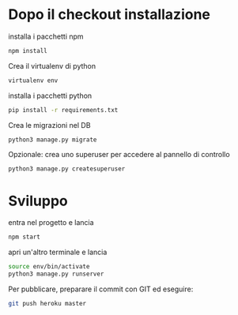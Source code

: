 # Dopo il checkout installazione

installa i pacchetti npm

```bash
npm install
```

Crea il virtualenv di python

```bash
virtualenv env
```

installa i pacchetti python

```bash
pip install -r requirements.txt
```

Crea le migrazioni nel DB

```bash
python3 manage.py migrate
```

Opzionale: crea uno superuser per accedere al pannello di controllo

```bash
python3 manage.py createsuperuser
```

# Sviluppo

entra nel progetto e lancia

```bash
npm start
```

apri un'altro terminale e lancia

```bash
source env/bin/activate
python3 manage.py runserver
```

Per pubblicare, preparare il commit con GIT ed eseguire:

```bash
git push heroku master
```
